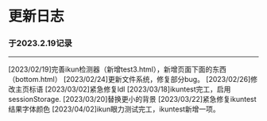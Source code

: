 # 更新日志
### 于2023.2.19记录

---

[2023/02/19]完善ikun检测器（新增test3.html），新增页面下面的东西（bottom.html）
[2023/02/24]更新文件系统，修复部分bug。
[2023/02/26]修改主页标语
[2023/03/02]紧急修复ldl
[2023/03/18]ikuntest完工，启用sessionStorage.
[2023/03/20]替换更小的背景
[2023/03/22]紧急修复ikuntest结果字体颜色
[2023/04/02]ikun眼力测试完工，ikuntest新增一项。